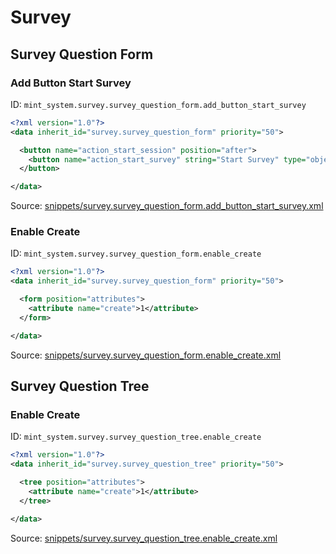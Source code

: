 # Survey
## Survey Question Form  
### Add Button Start Survey  
ID: `mint_system.survey.survey_question_form.add_button_start_survey`  
```xml
<?xml version="1.0"?>
<data inherit_id="survey.survey_question_form" priority="50">

  <button name="action_start_session" position="after">
    <button name="action_start_survey" string="Start Survey" type="object" attrs="{'invisible': [('state', '=', 'draft')]}" />
  </button>

</data>

```
Source: [snippets/survey.survey_question_form.add_button_start_survey.xml](https://github.com/Mint-System/Odoo-Build/tree/14.0/snippets/survey.survey_question_form.add_button_start_survey.xml)

### Enable Create  
ID: `mint_system.survey.survey_question_form.enable_create`  
```xml
<?xml version="1.0"?>
<data inherit_id="survey.survey_question_form" priority="50">

  <form position="attributes">
    <attribute name="create">1</attribute>
  </form>

</data>

```
Source: [snippets/survey.survey_question_form.enable_create.xml](https://github.com/Mint-System/Odoo-Build/tree/14.0/snippets/survey.survey_question_form.enable_create.xml)

## Survey Question Tree  
### Enable Create  
ID: `mint_system.survey.survey_question_tree.enable_create`  
```xml
<?xml version="1.0"?>
<data inherit_id="survey.survey_question_tree" priority="50">

  <tree position="attributes">
    <attribute name="create">1</attribute>
  </tree>

</data>

```
Source: [snippets/survey.survey_question_tree.enable_create.xml](https://github.com/Mint-System/Odoo-Build/tree/14.0/snippets/survey.survey_question_tree.enable_create.xml)

